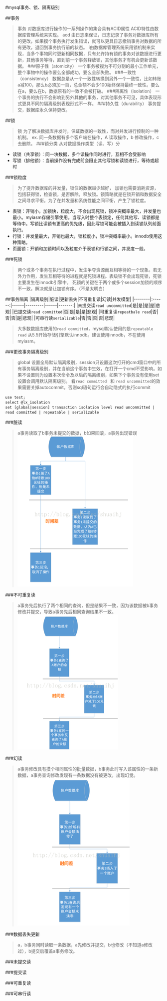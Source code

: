 #mysql事务、锁、隔离级别

##事务
>事务
对数据库进行操作的一系列操作的集合具有ACID属性
ACID特性由数据库管理系统来实现。
acd 由日志来保证，日志记录了事务对数据库所有的更改，如果摸个事务执行发生错误，就可以更具日志撤销事务对数据的所有更改，退回到事务执行前的状态。
i由数据库管理系统采用锁机制来实现，当多个事物同时更新相同数据，只有允许持有锁的事务对该数据进行更新，其他事务等待，直到前一个事务释放锁，其他事务才有机会更新该数据。
###原子性（atomicity）
>一个事务被视为不可分割的最小工作单元，整个事物中的操作要么全部成功，要么全部失败。
###一致性（consistency）
>数据总是从一个一致性转换到另外一个一致性，比如转账a减100，那么b必须加一百，总金额不会少100始终保持最终一致性。要么在a，要么在b，数据原有的一致不会被打破。
###隔离性（isolation）
>一个事务的执行不会影响到另外其他的事务，对其他事务不可见，具体表现形式更具不同的隔离级别表现形式不一样。
###持久性（durability）
>事务提交，数据库永久保持更改。

##锁
>锁
为了解决数据库并发时，保证数据的一致性，而对并发进行控制的一种机制。
ex. 同一条数据有多个客户端在操作，A 读取操作，b 修改操作，c 去删除。
###锁分类
>从对数据操作类型（读、写）分

- 读锁（共享锁）：同一块数据，多个读操作同时进行，互相不会受影响
- 写锁（排他锁）：当前操作没有完成前会阻止其他写锁和读锁进行，等待或超时

###锁粒度
>为了提升数据库的并发量，锁住的数据越少越好，
加锁也需要消耗资源，包括获得锁，检查锁，是否解除，释放锁。锁策略就是在锁开销和数据安全之间寻求平衡。为了在并发量和系统性能之间平衡，产生了锁粒度。

- 表锁：开销小，加锁快，粒度大，不会出现死锁，锁冲突概率最大，并发量也最小。myiasm存储引擎使用。当写入时整个表锁定，任何其他写、读锁都是等待中。写锁比读锁有更高的优先级，因此写锁可能会被插入到读锁队列前面执行。
- 行锁：并发量最大，开销也最大，锁粒度小，锁冲突概率最小。innodb使用这种策略。
- 页面锁：开销和加锁时间以及粒度介于表锁和行锁之间，并发度一般。

###死锁
>两个或多个事务在执行过程中，发生争夺资源而互相等待的一个现象。若无外力作用，发生互相等待的进程就是死锁进程。表级锁不会出现死锁，死锁主要发生在innodb引擎中。
死锁的关键在于两个或多个session加锁的顺序不一致，解决就是让加锁有序。（不是太明白）

##事务隔离
|隔离级别|脏读|更新丢失|不可重复读|幻读|并发模型|
|--------|:------:|------|---------|------|-------:|
|未提交读`read uncommitted`|是|是|是|是|悲观|
|已提交读`read committed`|否|是|是|是|悲观|
|可重复读`repeatbale read`|否|否|否|是|悲观|
|可串行读`serializable`|否|否|否|否|悲观|

>大多数数据库使用的`read committed`，mysql默认使用的是`repeatable read` 从5.5开始存储引擎默认innodb。建议使用innodb，不在使用myiasm。

###更改事务隔离级别
> global 设置全局默认隔离级别，session只设置这次打开的cmd窗口中的所有事务隔离级别，并在当前这个事务中生效，在打开一个cmd不受影响。如果不设置则为设置本次命令及以后的隔离级别，如果下个事务没有使用set设置会调用默认隔离级别。
>看`read committed ` 和 `read uncommitted`的效果需要关掉autocommit，否则sql语句运行会自动隐式的执行commit

```mysql
use test;
select @lx_isolation
set [global|session] transaction isolation level read uncommitted | read committed | repeatable | serializable
```
###脏读
>a事务读取了b事务未提交的数据，b如果回滚，a事务出现错误
![](./zangdu.png)

###不可重复读
>a事务先后执行了两个相同的查询，但是结果不一致，因为该数据被b事务修改并提交，导致a事务先后相同查询结果不一致。
![](./bukechongfudu.png)

###幻读
>a事务修改具有摸个相同属性的批量数据，b事务此时写入该属性的一条新数据，a事务查询修改发现有一条数据没有被更改，出现幻觉。
![](./huandu.png)

###数据丢失更新
>a，b事务同时读取一条数据，a先修改并提交，b也修改（不知道a修改过），b提交后覆盖a事务修改。

###未提交读

###提交读

###可重复读

###可串行读

[^footnote]: http://blog.csdn.net/xifeijian/article/details/45229247
[^footnote]: http://www.limisky.com/126.html
[^footnote]: https://tech.meituan.com/innodb-lock.html

